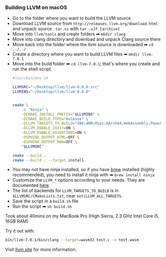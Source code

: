### Building LLVM on macOS

- Go to the folder where you want to build the LLVM source
- Download LLVM source from `http://releases.llvm.org/download.html` and unpack source `.tar.xz` with `tar -xJf [archive]`
- Move into `llvm/tools` and create folders ➡ `mkdir clang`
- Move into clang directory and download and unpack Clang source there
- Move back into the folder where the llvm source is downloaded ➡ `cd ../../`
- Create a directory where you want to build LLVM files ➡ `mkdir llvm-7.0.1`
- Move into the build folder ➡ `cd llvm-7.0.1`; that's where you create and run the shell script.
    ```sh
    #!usr/bin/env sh

    LLVMSRC="~/Desktop/llvm/llvm-8.0.0.src"
    LLVMINS="~/Desktop/llvm/llvm-8.0.0"


    cmake \
        -G "Ninja" \
        -DCMAKE_INSTALL_PREFIX="$LLVMINS" \
        -DCMAKE_BUILD_TYPE="Release" \
        -DLLVM_TARGETS_TO_BUILD="X86;ARM;Mips;AArch64;WebAssembly;PowerPC" \
        -DLLVM_ENABLE_CXX1Y=ON \
        -DLLVM_ENABLE_ASSERTIONS=ON \
        -DSPHINX_OUTPUT_HTML=OFF \
        -DSPHINX_OUTPUT_MAN=OFF \
        "$LLVMSRC"

    cmake --build .
    cmake --build . --target install
    ```
- You may not have ninja installed, so if you have [brew](https://brew.sh/) installed (highly recommended), you  need to install it ninja with ➡ `brew install ninja`
- Customize the `LLVM_*` options according to your needs. They are documented [here](http://llvm.org/docs/CMake.html#llvm-specific-variables)
- The list of backends for `LLVM_TARGETS_TO_BUILD` is in `$LLVMSRC/CMakeLists.txt`, near `set(LLVM_ALL_TARGETS`.
- Save the script in a `build.sh` file
- Run the script ➡ `sh build.sh`

Took about 40mins on my MacBook Pro (High Sierra, 2.3 GHz Intel Core i5, 16GB RAM)

Try it out with: 
  ```sh
  bin/llvm-7.0.1/bin/clang --target=wasm32 test.c -o test.wasm
  ```

Visit [llvm site](https://llvm.org/docs/GettingStarted.html) for more information.
